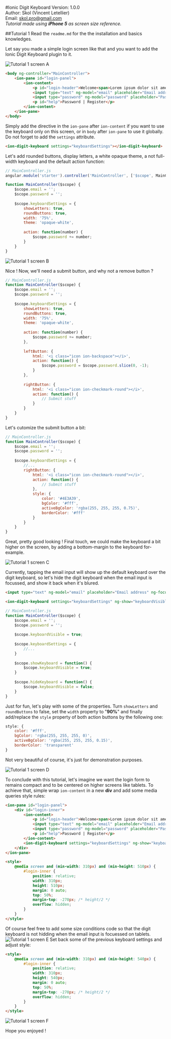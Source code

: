 #Ionic Digit Keyboard
Version: 1.0.0<br>
Author: Skol (Vincent Letellier)<br>
Email: skol.pro@gmail.com<br>
*Tutorial made using __iPhone 5__ as screen size reference.*
	
##Tutorial 1
Read the `readme.md` for the the installation and basics knowledges.

Let say you made a simple login screen like that and you want to add the Ionic Digit Keyboard plugin to it.

![Tutorial 1 screen A](https://github.com/biggbest/ion-digit-keyboard/blob/master/tutorials/resources/tutorial_1_A.png?raw=true)

```html
<body ng-controller="MainController">
	<ion-pane id="login-panel">
		<ion-content>
			<p id="login-header">Welcome<span>Lorem ipsum dolor sit amet, recusandae sequi velit, aut fuga iste ea architecto, unde culpa.</span></p>
			<input type="text" ng-model="email" placeholder="Email address">
			<input type="password" ng-model="password" placeholder="Password" readonly>
			<p id="help">Password | Register</p>
		</ion-content>
	</ion-pane>
</body>
```
Simply add the directive in the `ion-pane` after `ion-content` if you want to use the keyboard only on this screen, or in `body` after `ion-pane` to use it globally.
Do not forget to add the `settings` attribute.
```html
<ion-digit-keyboard settings="keyboardSettings"></ion-digit-keyboard>
```
Let's add rounded buttons, display letters, a white opaque theme, a not full-width keyboard and the default action function:
```javascript
// MainController.js
angular.module('starter').controller('MainController', ['$scope', MainController]);

function MainController($scope) {
	$scope.email = '';
	$scope.password = '';
	
	$scope.keyboardSettings = {
		showLetters: true,
		roundButtons: true,
		width: '75%',
		theme: 'opaque-white',
		
		action: function(number) {
			$scope.password += number;
		}
	}
}
```
![Tutorial 1 screen B](https://github.com/biggbest/ion-digit-keyboard/blob/master/tutorials/resources/tutorial_1_B.png?raw=true)

Nice ! Now, we'll need a submit button, and why not a remove button ?
```javascript
// MainController.js
function MainController($scope) {
	$scope.email = '';
	$scope.password = '';
	
	$scope.keyboardSettings = {
		showLetters: true,
		roundButtons: true,
		width: '75%',
		theme: 'opaque-white',
		
		action: function(number) {
			$scope.password += number;
		},
		
		leftButton: {
			html: '<i class="icon ion-backspace"></i>',
			action: function() {
				$scope.password = $scope.password.slice(0, -1);
			}
		},
		
		rightButton: {
			html: '<i class="icon ion-checkmark-round"></i>',
			action: function() {
				// Submit stuff
			}
		}
	}
}
```
Let's cutomize the submit button a bit:

```javascript
// MainController.js
function MainController($scope) {
	$scope.email = '';
	$scope.password = '';
	
	$scope.keyboardSettings = {
		//...
		rightButton: {
			html: '<i class="icon ion-checkmark-round"></i>',
			action: function() {
				// Submit stuff
			},
			style: {
				color: '#4E3A39',
				bgColor: '#fff',
				activeBgColor: 'rgba(255, 255, 255, 0.75)',
				borderColor: '#fff'
			}
		}
	}
}
```
Great, pretty good looking ! Final touch, we could make the keyboard a bit higher on the screen, by adding a bottom-margin to the keyboard for-example.

![Tutorial 1 screen C](https://github.com/biggbest/ion-digit-keyboard/blob/master/tutorials/resources/tutorial_1_C.png?raw=true)

Currently, tapping the email input will show up the default keyboard over the digit keyboard, so let's hide the digit keyboard when the email input is focussed, and show it back when it's blured.
```html
<input type="text" ng-model="email" placeholder="Email address" ng-focus="hideKeyboard()" ng-blur="showKeyboard()">
```
```html
<ion-digit-keyboard settings="keyboardSettings" ng-show="keyboardVisible" style="margin-bottom: 15px;"></ion-digit-keyboard>
```
```javascript
// MainController.js
function MainController($scope) {
	$scope.email = '';
	$scope.password = '';
	
	$scope.keyboardVisible = true;
	
	$scope.keyboardSettings = {
		//...
	}
	
	$scope.showKeyboard = function() {
		$scope.keyboardVisible = true;
	}
	
	$scope.hideKeyboard = function() {
		$scope.keyboardVisible = false;
	}
}
```

Just for fun, let's play with some of the properties. Turn `showLetters` and `roundButtons` to false, set the `width` property to "**90%**" and finally add/replace the `style` property of both action buttons by the following one:
```javascript
style: {
	color: '#fff',
	bgColor: 'rgba(255, 255, 255, 0)',
	activeBgColor: 'rgba(255, 255, 255, 0.15)',
	borderColor: 'transparent'
}
```
Not very beautiful of course, it's just for demonstration purposes.

![Tutorial 1 screen D](https://github.com/biggbest/ion-digit-keyboard/blob/master/tutorials/resources/tutorial_1_D.png?raw=true)

To conclude with this tutorial, let's imagine we want the login form to remains compact and to be centered on higher screens like tablets.
To achieve that, simple wrap `ion-content` in a new **div** and add some media queries style rules:
```html
<ion-pane id="login-panel">
	<div id="login-inner">
		<ion-content>
			<p id="login-header">Welcome<span>Lorem ipsum dolor sit amet, recusandae sequi velit, aut fuga iste ea architecto, unde culpa.</span></p>
			<input type="text" ng-model="email" placeholder="Email address" ng-focus="hideKeyboard()" ng-blur="showKeyboard()">
			<input type="password" ng-model="password" placeholder="Password" readonly>
			<p id="help">Password | Register</p>
		</ion-content>		
		<ion-digit-keyboard settings="keyboardSettings" ng-show="keyboardVisible" style="margin-bottom: 15px;"></ion-digit-keyboard>
	</div>
</ion-pane>
```
```html
<style>
	@media screen and (min-width: 310px) and (min-height: 510px) {
		#login-inner {
			position: relative;
			width: 310px;
			height: 510px;
			margin: 0 auto;
			top: 50%;
			margin-top: -270px; /* height/2 */
			overflow: hidden;
		}
	}
</style>
```
Of course feel free to add some size conditions code so that the digit keyboard is not hidding when the email input is focuessed on tablets.
![Tutorial 1 screen E](https://github.com/biggbest/ion-digit-keyboard/blob/master/tutorials/resources/tutorial_1_E.png?raw=true)
Set back some of the previous keyboard settings and adjust style:
```html
<style>
	@media screen and (min-width: 310px) and (min-height: 540px) {
		#login-inner {
			position: relative;
			width: 310px;
			height: 540px;
			margin: 0 auto;
			top: 50%;
			margin-top: -270px; /* height/2 */
			overflow: hidden;
		}
	}
</style>
```
![Tutorial 1 screen F](https://github.com/biggbest/ion-digit-keyboard/blob/master/tutorials/resources/tutorial_1_F.png?raw=true)

Hope you enjoyed !